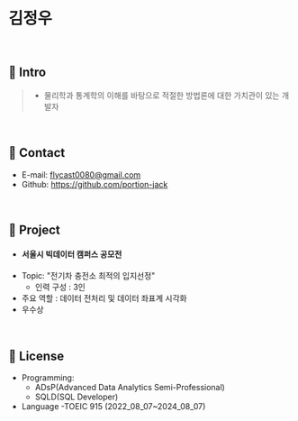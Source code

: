 # 김정우

</br>

## :pushpin: Intro
> -	물리학과 통계학의 이해를 바탕으로 적절한 방법론에 대한 가치관이 있는 개발자

</br>

## :pushpin: Contact
- E-mail:  flycast0080@gmail.com
- Github: https://github.com/portion-jack

</br>

## :pushpin: Project
- #### 서울시 빅데이터 캠퍼스 공모전
- Topic: "전기차 충전소 최적의 입지선정"
    - 인력 구성 : 3인
- 주요 역할 : 데이터 전처리 및 데이터 좌표계 시각화
- 우수상

</br>

## :pushpin: License
- Programming:
    - ADsP(Advanced Data Analytics Semi-Professional)
    - SQLD(SQL Developer)
- Language
    -TOEIC 915 (2022_08_07~2024_08_07)
